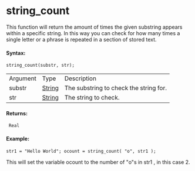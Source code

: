 # string_count

This function will return the amount of times the given substring
appears within a specific string. In this way you can check for how many
times a single letter or a phrase is repeated in a section of stored
text.

#### Syntax:

``` gml
string_count(substr, str);
```

|          |                                                                        |                                        |
|----------|------------------------------------------------------------------------|----------------------------------------|
| Argument | Type                                                                   | Description                            |
| substr   |  [String](../../../../GameMaker_Language/GML_Overview/Data_Types)  | The substring to check the string for. |
| str      |  [String](../../../../GameMaker_Language/GML_Overview/Data_Types)  | The string to check.                   |

#### Returns:

``` gml
 Real
```

#### Example:

``` gml
str1 = "Hello World"; ocount = string_count( "o", str1 );
```

This will set the variable ocount to the number of "o"s in str1 , in
this case 2.
